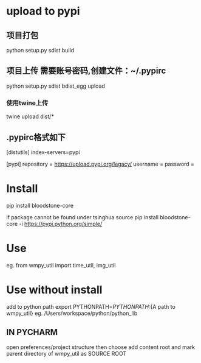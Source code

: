 # upload to pypi

## 项目打包
python setup.py sdist build


## 项目上传 需要账号密码,创建文件：~/.pypirc
python setup.py sdist bdist_egg upload


### 使用twine上传 
twine upload dist/*

## .pypirc格式如下
[distutils]
index-servers=pypi

[pypi]
repository = https://upload.pypi.org/legacy/
username = <username>
password = <password>


# Install
pip install bloodstone-core

if package cannot be found under tsinghua source
pip install bloodstone-core -i https://pypi.python.org/simple/


# Use
eg.
from wmpy_util import time_util, img_util

# Use without install
add to python path
export PYTHONPATH=$PYTHONPATH:${A path to wmpy_util}
eg. /Users/workspace/python/python_lib


## IN PYCHARM
open preferences/project structure
then choose add content root
and mark parent directory of wmpy_util as SOURCE ROOT
